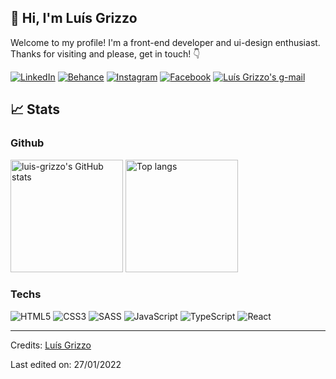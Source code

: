 ## :wave: Hi, I'm Luís Grizzo

Welcome to my profile! I'm a front-end developer and ui-design enthusiast. </br>
Thanks for visiting and please, get in touch! :point_down:

[![LinkedIn](https://img.shields.io/badge/LinkedIn-0077B5?style=for-the-badge&logo=linkedin&logoColor=white)](https://www.linkedin.com/in/lu%C3%ADs-ot%C3%A1vio-gaido-grizzo-2a957a1b2/)
[![Behance](https://img.shields.io/badge/-Behance-blue?style=for-the-badge&logo=behance&logoColor=white)](https://www.behance.net/luisgrizzo)
[![Instagram](https://img.shields.io/badge/Instagram-E4405F?style=for-the-badge&logo=instagram&logoColor=white)](https://www.instagram.com/luis_ozzirg/)
[![Facebook](https://img.shields.io/badge/Facebook-1877F2?style=for-the-badge&logo=facebook&logoColor=white)](https://www.facebook.com/ozzirg.odiag/)
<a href="mailto:luisoggrizzo@gmail.com">
  <img alt="Luís Grizzo's g-mail" src="https://img.shields.io/badge/Gmail-D14836?style=for-the-badge&logo=gmail&logoColor=white">
</a>

## :chart_with_upwards_trend: Stats

### Github

<div>
  <img height="180em" alt="luis-grizzo's GitHub stats" src="https://github-readme-stats.vercel.app/api?username=luis-grizzo&count_private=true&include_all_commits=true&show_icons=true&theme=dark" />
  <img height="180em" alt="Top langs" src="https://github-readme-stats.vercel.app/api/top-langs/?username=luis-grizzo&layout=compact&theme=dark">
</div>

### Techs

![HTML5](https://img.shields.io/badge/HTML5-E34F26?style=for-the-badge&logo=html5&logoColor=white)
![CSS3](https://img.shields.io/badge/CSS3-1572B6?style=for-the-badge&logo=css3&logoColor=white)
![SASS](https://img.shields.io/badge/Sass-CC6699?style=for-the-badge&logo=sass&logoColor=white)
![JavaScript](https://img.shields.io/badge/JavaScript-323330?style=for-the-badge&logo=javascript&logoColor=F7DF1E)
![TypeScript](https://img.shields.io/badge/TypeScript-007ACC?style=for-the-badge&logo=typescript&logoColor=white)
![React](https://img.shields.io/badge/React-20232A?style=for-the-badge&logo=react&logoColor=61DAFB)

---

Credits: <a href="https://github.com/luis-grizzo">Luís Grizzo</a>

Last edited on: 27/01/2022
